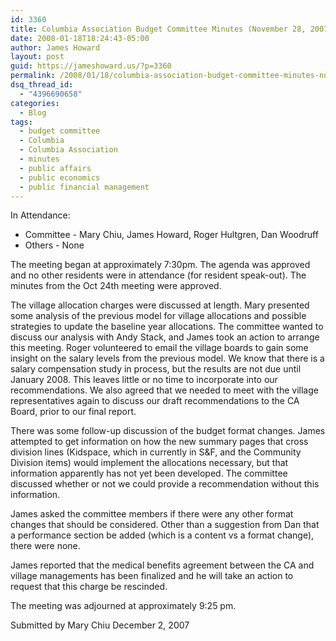 ```yaml
---
id: 3360
title: Columbia Association Budget Committee Minutes (November 28, 2007)
date: 2008-01-18T18:24:43-05:00
author: James Howard
layout: post
guid: https://jameshoward.us/?p=3360
permalink: /2008/01/18/columbia-association-budget-committee-minutes-november-28-2007/
dsq_thread_id:
  - "4396690658"
categories:
  - Blog
tags:
  - budget committee
  - Columbia
  - Columbia Association
  - minutes
  - public affairs
  - public economics
  - public financial management
---
```

In Attendance:

* Committee -  Mary Chiu, James Howard, Roger Hultgren, Dan Woodruff
* Others -  None 

The meeting began at approximately 7:30pm. The agenda was approved and no other residents were in attendance (for resident speak-out).  The minutes from the Oct 24th meeting were approved. 

The village allocation charges were discussed at length.  Mary presented some analysis of the previous model for village allocations and possible strategies to update the baseline year allocations.  The committee wanted to discuss our analysis with Andy Stack, and James took an action to arrange this meeting.  Roger volunteered to email the village boards to gain some insight on the salary levels from the previous model.  We know that there is a salary compensation study in process, but the results are not due until January 2008.  This leaves little or no time to incorporate into our recommendations.  We also agreed that we needed to meet with the village representatives again to discuss our draft recommendations to the CA Board, prior to our final report. 

There was some follow-up discussion of the budget format changes.  James attempted to get information on how the new summary pages that cross division lines (Kidspace, which in currently in S&F, and the Community Division items) would implement  the allocations necessary, but that information apparently has not yet been developed.  The committee discussed whether or not we could provide a recommendation without this information.

James asked the committee members if there were any other format changes that should be considered.  Other than a suggestion from Dan that a performance section be added (which is a content vs a format change), there were none. 

James reported that the medical benefits agreement between the CA and village managements has been finalized and he will take an action to request that this charge be rescinded. 

The meeting was adjourned at approximately 9:25 pm. 

Submitted by
Mary Chiu
December 2, 2007
